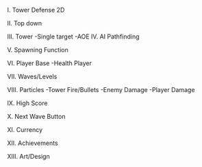 I.    Tower Defense 2D

II.   Top down

III.  Tower
       -Single target
       -AOE
IV.   AI Pathfinding

V.    Spawning Function

VI.   Player Base
       -Health Player
       
VII.  Waves/Levels

VIII. Particles
       -Tower Fire/Bullets
       -Enemy Damage
       -Player Damage
       
IX.   High Score

X.    Next Wave Button

XI.   Currency

XII.  Achievements

XIII. Art/Design
